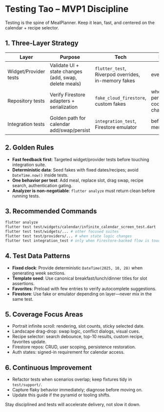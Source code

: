 # Testing Tao – MVP1 Discipline

Testing is the spine of MealPlanner. Keep it lean, fast, and centered on the calendar + recipe selector.

## 1. Three-Layer Strategy
| Layer | Purpose | Tech | Runs |
| --- | --- | --- | --- |
| Widget/Provider tests | Validate UI + state changes (add, swap, delete meals) | `flutter_test`, Riverpod overrides, in-memory fakes | every edit |
| Repository tests | Verify Firestore adapters + serialization | `fake_cloud_firestore`, custom fakes | when persistence code changes |
| Integration tests | Golden path for calendar add/swap/persist | `integration_test`, Firestore emulator | before PR merge |

## 2. Golden Rules
- **Fast feedback first**: Targeted widget/provider tests before touching integration suite.
- **Deterministic data**: Seed fakes with fixed dates/recipes; avoid `DateTime.now()` inside tests.
- **One behavior per test**: Add meal, replace slot, drag swap, recipe search, authentication gating.
- **Analyzer is non-negotiable**: `flutter analyze` must return clean before running tests.

## 3. Recommended Commands
```bash
flutter analyze
flutter test test/widgets/calendar/infinite_calendar_screen_test.dart
flutter test test/widgets/... # other focused suites
flutter test test/providers/... # when state logic changes
flutter test integration_test # only when Firestore-backed flow is touched
```

## 4. Test Data Patterns
- **Fixed clock**: Provide deterministic `DateTime(2025, 10, 28)` when generating week sections.
- **Template seed**: Use canonical breakfast/lunch/dinner titles for slot assertions.
- **Favorites**: Preload with few entries to verify autocomplete suggestions.
- **Firestore**: Use fake or emulator depending on layer—never mix in the same test.

## 5. Coverage Focus Areas
- Portrait infinite scroll: rendering, slot counts, sticky selected date.
- Landscape drag-drop: swap logic, conflict dialogs, visual cues.
- Recipe selector: search debounce, top-10 results, custom recipe, favorites update.
- Firestore repos: CRUD, user scoping, persistence restoration.
- Auth states: signed-in requirement for calendar access.

## 6. Continuous Improvement
- Refactor tests when scenarios overlap; keep fixtures tidy in `test/support/`.
- Capture flaky behavior immediately; diagnose before moving on.
- Update this guide if the pyramid or tooling shifts.

Stay disciplined and tests will accelerate delivery, not slow it down.
